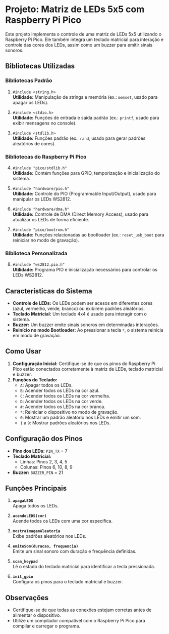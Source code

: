 # Projeto: Matriz de LEDs 5x5 com Raspberry Pi Pico

Este projeto implementa o controle de uma matriz de LEDs 5x5 utilizando o Raspberry Pi Pico. Ele também integra um teclado matricial para interação e controle das cores dos LEDs, assim como um buzzer para emitir sinais sonoros.

## Bibliotecas Utilizadas

### Bibliotecas Padrão

1. `#include <string.h>`  
   **Utilidade:** Manipulação de strings e memória (ex.: `memset`, usado para apagar os LEDs).

2. `#include <stdio.h>`  
   **Utilidade:** Funções de entrada e saída padrão (ex.: `printf`, usado para exibir mensagens no console).

3. `#include <stdlib.h>`  
   **Utilidade:** Funções padrão (ex.: `rand`, usado para gerar padrões aleatórios de cores).

### Bibliotecas do Raspberry Pi Pico

4. `#include "pico/stdlib.h"`  
   **Utilidade:** Contém funções para GPIO, temporização e inicialização do sistema.

5. `#include "hardware/pio.h"`  
   **Utilidade:** Controle do PIO (Programmable Input/Output), usado para manipular os LEDs WS2812.

6. `#include "hardware/dma.h"`  
   **Utilidade:** Controle de DMA (Direct Memory Access), usado para atualizar os LEDs de forma eficiente.

7. `#include "pico/bootrom.h"`  
   **Utilidade:** Funções relacionadas ao bootloader (ex.: `reset_usb_boot` para reiniciar no modo de gravação).

### Biblioteca Personalizada

8. `#include "ws2812.pio.h"`  
   **Utilidade:** Programa PIO e inicialização necessários para controlar os LEDs WS2812.

## Características do Sistema

- **Controle de LEDs:** Os LEDs podem ser acesos em diferentes cores (azul, vermelho, verde, branco) ou exibirem padrões aleatórios.
- **Teclado Matricial:** Um teclado 4x4 é usado para interagir com o sistema.
- **Buzzer:** Um buzzer emite sinais sonoros em determinadas interações.
- **Reinício no modo Bootloader:** Ao pressionar a tecla `*`, o sistema reinicia em modo de gravação.

## Como Usar

1. **Configuração Inicial:** Certifique-se de que os pinos do Raspberry Pi Pico estão conectados corretamente à matriz de LEDs, teclado matricial e buzzer.
2. **Funções do Teclado:**
   - `A`: Apagar todos os LEDs.
   - `B`: Acender todos os LEDs na cor azul.
   - `C`: Acender todos os LEDs na cor vermelha.
   - `D`: Acender todos os LEDs na cor verde.
   - `#`: Acender todos os LEDs na cor branca.
   - `*`: Reiniciar o dispositivo no modo de gravação.
   - `0`: Mostrar um padrão aleatório nos LEDs e emitir um som.
   - `1` a `9`: Mostrar padrões aleatórios nos LEDs.

## Configuração dos Pinos

- **Pino dos LEDs:** `PIN_TX` = 7
- **Teclado Matricial:**
  - Linhas: Pinos 2, 3, 4, 5
  - Colunas: Pinos 6, 10, 8, 9
- **Buzzer:** `BUZZER_PIN` = 21

## Funções Principais

1. **`apagaLEDS`**  
   Apaga todos os LEDs.

2. **`acendeLEDS(cor)`**  
   Acende todos os LEDs com uma cor específica.

3. **`mostraImagemAleatoria`**  
   Exibe padrões aleatórios nos LEDs.

4. **`emiteSom(duracao, frequencia)`**  
   Emite um sinal sonoro com duração e frequência definidas.

5. **`scan_keypad`**  
   Lê o estado do teclado matricial para identificar a tecla pressionada.

6. **`init_gpio`**  
   Configura os pinos para o teclado matricial e buzzer.

## Observações

- Certifique-se de que todas as conexões estejam corretas antes de alimentar o dispositivo.
- Utilize um compilador compatível com o Raspberry Pi Pico para compilar e carregar o programa.
